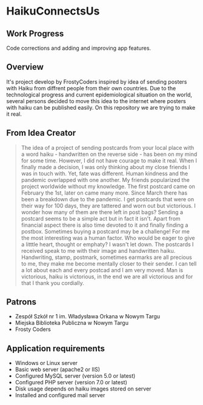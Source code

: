 # HaikuConnectsUs

## Work Progress

Code corrections and adding and improving app features.

## Overview

 It's project develop by FrostyCoders inspired by idea of sending posters with Haiku from diffrent people from their own countries. Due to the technological progress and current epidemiological situation on the world, several persons decided to move this idea to the internet where posters with haiku can be published easily. On this repository we are trying to make it real.

## From Idea Creator

> The idea of a project of sending postcards from your local place with a word haiku -
handwritten on the reverse side - has been on my mind for some time. However, I did not
have courage to make it real. When I finally made a decision, I was only thinking about my
close friends I was in touch with. Yet, fate was different. Human kindness and the pandemic
overlapped with one another. My friends popularized the project worldwide without my
knowledge. The first postcard came on February the 1st, later on came many more. Since
March there has been a breakdown due to the pandemic. I get postcards that were on their
way for 100 days, they are tattered and worn out but victorious.
I wonder how many of them are there left in post bags?
Sending a postcard seems to be a simple act but in fact it isn&#39;t. Apart from financial aspect
there is also time devoted to it and finally finding a postbox. Sometimes buying a postcard
may be a challenge! For me the most interesting was a human factor. Who would be eager
to give a litttle heart, thought or emphaty? I wasn&#39;t let down. The postcards I received speak
to me with their image and handwritten haiku. Handwriting, stamp, postmark, sometimes
earmarks are all precious to me, they make me become mentally closer to their sender. I can
tell a lot about each and every postcad and I am very moved. Man is victorious, haiku is
victorious, in the end we are all victorious and for that I thank you cordially.

## Patrons

 - Zespół Szkół nr 1 im. Władysława Orkana w Nowym Targu
 - Miejska Biblioteka Publiczna w Nowym Targu
 - Frosty Coders

## Application requirements

 - Windows or Linux server
 - Basic web server (apache2 or IIS)
 - Configured MySQL server (version 5.0 or latest) 
 - Configured PHP server (version 7.0 or latest)
 - Disk usage depends on haiku images stored on server
 - Installed and configured mail server